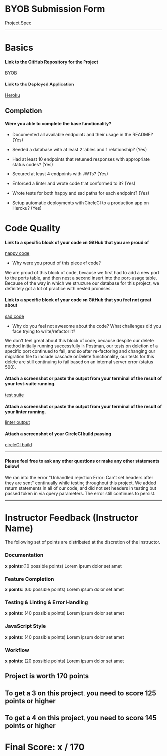 # BYOB Submission Form

[Project Spec](http://frontend.turing.io/projects/build-your-own-backend.html)

------

# Basics

#### Link to the GitHub Repository for the Project
[BYOB](https://github.com/mschae16/byob)

#### Link to the Deployed Application
[Heroku](https://byob-jargo.herokuapp.com/)


## Completion

#### Were you able to complete the base functionality?

* Documented all available endpoints and their usage in the README?
(Yes)

* Seeded a database with at least 2 tables and 1 relationship?
(Yes)

* Had at least 10 endpoints that returned responses with appropriate status codes?
(Yes)

* Secured at least 4 endpoints with JWTs?
(Yes)

* Enforced a linter and wrote code that conformed to it?
(Yes)

* Wrote tests for both happy and sad paths for each endpoint?
(Yes)

* Setup automatic deployments with CircleCI to a production app on Heroku?
(Yes)

# Code Quality

#### Link to a specific block of your code on GitHub that you are proud of
[happy code](https://github.com/mschae16/byob/blob/1f09148eb1b81a98b3cece40d91c57e4057df98c/server.js#L172-L231)

* Why were you proud of this piece of code?

We are proud of this block of code, because we first had to add a new port to the ports table, and then nest a second insert into the port-usage table. Because of the way in which we structure our database for this project, we definitely got a lot of practice with nested promises.

#### Link to a specific block of your code on GitHub that you feel not great about
[sad code](https://github.com/mschae16/byob/blob/master/server.js#L261-L273)

* Why do you feel not awesome about the code? What challenges did you face trying to write/refactor it?

We don't feel great about this block of code, because despite our delete method initially running successfully in Postman, our tests on deletion of a specific port continued to fail, and so after re-factoring and changing our migration file to include cascade onDelete functionality, our tests for this delete are still continuing to fail based on an internal server error (status 500).

#### Attach a screenshot or paste the output from your terminal of the result of your test-suite running.

[test suite](<img width="1035" alt="screen shot 2017-10-13 at 12 34 37 pm" src="https://user-images.githubusercontent.com/25696270/31560801-f3510f14-b012-11e7-9839-beef7e6db4b4.png">)

#### Attach a screenshot or paste the output from your terminal of the result of your linter running.

[linter output](<img width="727" alt="screen shot 2017-10-13 at 12 31 17 pm" src="https://user-images.githubusercontent.com/25696270/31560724-ae7abcbe-b012-11e7-8d6d-7086da04feef.png">
)

#### Attach a screenshot of your CircleCI build passing

[circleCI build](<img width="1182" alt="screen shot 2017-10-13 at 12 49 34 pm" src="https://user-images.githubusercontent.com/25696270/31561411-0099e806-b015-11e7-8951-ee33950e4e77.png">)

-----

#### Please feel free to ask any other questions or make any other statements below!

We ran into the error "Unhandled rejection Error: Can't set headers after they are sent" continually while testing throughout this project. We added return statements in all of our code, and did not set headers in testing but passed token in via query parameters. The error still continues to persist.

-----


# Instructor Feedback (Instructor Name)

The following set of points are distributed at the discretion of the instructor.

### Documentation

**x points**:(10 possible points) Lorem ipsum dolor set amet

### Feature Completion

**x points**: (60 possible points) Lorem ipsum dolor set amet

### Testing & Linting & Error Handling

**x points**: (40 possible points) Lorem ipsum dolor set amet

### JavaScript Style

**x points**: (40 possible points) Lorem ipsum dolor set amet

### Workflow

**x points**: (20 possible points) Lorem ipsum dolor set amet

## Project is worth 170 points

## To get a 3 on this project, you need to score 125 points or higher
## To get a 4 on this project, you need to score 145 points or higher

# Final Score: x / 170
